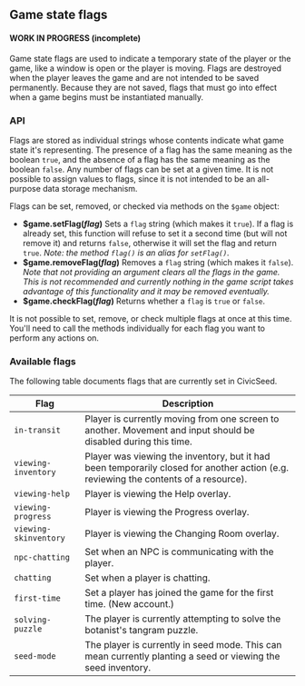 ## Game state flags

#### WORK IN PROGRESS (incomplete)

Game state flags are used to indicate a temporary state of the player or the game, like a window is open or the player is moving. Flags are destroyed when the player leaves the game and are not intended to be saved permanently. Because they are not saved, flags that must go into effect when a game begins must be instantiated manually.

### API

Flags are stored as individual strings whose contents indicate what game state it's representing. The presence of a flag has the same meaning as the boolean `true`, and the absence of a flag has the same meaning as the boolean `false`. Any number of flags can be set at a given time. It is not possible to assign values to flags, since it is not intended to be an all-purpose data storage mechanism.

Flags can be set, removed, or checked via methods on the `$game` object:

- **$game.setFlag(_flag_)** Sets a `flag` string (which makes it `true`). If a flag is already set, this function will refuse to set it a second time (but will not remove it) and returns `false`, otherwise it will set the flag and return `true`. _Note: the method `flag()` is an alias for `setFlag()`._
- **$game.removeFlag(_flag_)** Removes a `flag` string (which makes it `false`). _Note that not providing an argument clears all the flags in the game. This is not recommended and currently nothing in the game script takes advantage of this functionality and it may be removed eventually._
- **$game.checkFlag(_flag_)** Returns whether a `flag` is `true` or `false`.

It is not possible to set, remove, or check multiple flags at once at this time. You'll need to call the methods individually for each flag you want to perform any actions on.

### Available flags

The following table documents flags that are currently set in CivicSeed.

| Flag          | Description   |
| ------------- | ------------- |
| `in-transit`  | Player is currently moving from one screen to another. Movement and input should be disabled during this time.|
| `viewing-inventory` | Player was viewing the inventory, but it had been temporarily closed for another action (e.g. reviewing the contents of a resource).|
| `viewing-help` | Player is viewing the Help overlay. |
| `viewing-progress` | Player is viewing the Progress overlay.|
| `viewing-skinventory` | Player is viewing the Changing Room overlay.|
| `npc-chatting` | Set when an NPC is communicating with the player.|
| `chatting`     | Set when a player is chatting. |
| `first-time`   | Set a player has joined the game for the first time. (New account.)|
| `solving-puzzle` | The player is currently attempting to solve the botanist's tangram puzzle.|
| `seed-mode` | The player is currently in seed mode. This can mean currently planting a seed or viewing the seed inventory.|
